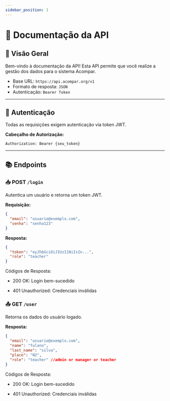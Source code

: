 ```yaml
---
sidebar_position: 1
---
```


# 📘 Documentação da API

## 📄 Visão Geral

Bem-vindo à documentação da API! Esta API permite que você realize a gestão dos dados para o sistema Acompar.

- Base URL: `https://api.acompar.org/v1`
- Formato de resposta: `JSON`
- Autenticação: `Bearer Token`

---

## 🔐 Autenticação

Todas as requisições exigem autenticação via token JWT.

**Cabeçalho de Autorização:**
```http
Authorization: Bearer {seu_token}
```


---

## 📚 Endpoints

### 📥 POST `/login`

Autentica um usuário e retorna um token JWT.

**Requisição:**

```json
{
  "email": "usuario@exemplo.com",
  "senha": "senha123"
}
```

**Resposta:**

```json
{
  "token": "eyJhbGciOiJIUzI1NiIsIn...",
  "role": "teacher"
}
```

Códigos de Resposta:

- 200 OK: Login bem-sucedido

- 401 Unauthorized: Credenciais inválidas


### 📤 GET `/user`

Retorna os dados do usuário logado.

**Resposta:**

```json
{
  "email": "usuario@exemplo.com",
  "name": "fulano",
  "last_name": "silva",
  "place": "N2",
  "role": "teacher" //admin or manager or teacher
}
```


Códigos de Resposta:

- 200 OK: Login bem-sucedido

- 401 Unauthorized: Credenciais inválidas

